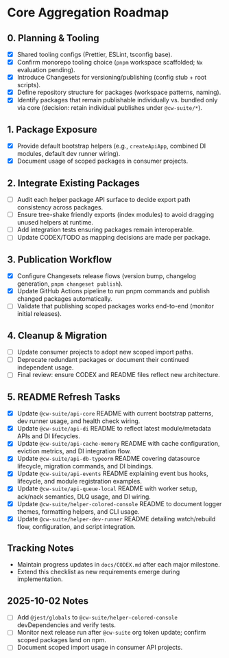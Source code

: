 # Core Aggregation Roadmap

## 0. Planning & Tooling
- [x] Shared tooling configs (Prettier, ESLint, tsconfig base).
- [x] Confirm monorepo tooling choice (`pnpm` workspace scaffolded; `Nx` evaluation pending).
- [x] Introduce Changesets for versioning/publishing (config stub + root scripts).
- [x] Define repository structure for packages (workspace patterns, naming).
- [x] Identify packages that remain publishable individually vs. bundled only via core (decision: retain individual publishes under `@cw-suite/*`).

## 1. Package Exposure
- [x] Provide default bootstrap helpers (e.g., `createApiApp`, combined DI modules, default dev runner wiring).
- [x] Document usage of scoped packages in consumer projects.

## 2. Integrate Existing Packages
- [ ] Audit each helper package API surface to decide export path consistency across packages.
- [ ] Ensure tree-shake friendly exports (index modules) to avoid dragging unused helpers at runtime.
- [ ] Add integration tests ensuring packages remain interoperable.
- [ ] Update CODEX/TODO as mapping decisions are made per package.

## 3. Publication Workflow
- [x] Configure Changesets release flows (version bump, changelog generation, `pnpm changeset publish`).
- [x] Update GitHub Actions pipeline to run pnpm commands and publish changed packages automatically.
- [ ] Validate that publishing scoped packages works end-to-end (monitor initial releases).

## 4. Cleanup & Migration
- [ ] Update consumer projects to adopt new scoped import paths.
- [ ] Deprecate redundant packages or document their continued independent usage.
- [ ] Final review: ensure CODEX and README files reflect new architecture.

## 5. README Refresh Tasks
- [x] Update `@cw-suite/api-core` README with current bootstrap patterns, dev runner usage, and health check wiring.
- [x] Update `@cw-suite/api-di` README to reflect latest module/metadata APIs and DI lifecycles.
- [x] Update `@cw-suite/api-cache-memory` README with cache configuration, eviction metrics, and DI integration flow.
- [x] Update `@cw-suite/api-db-typeorm` README covering datasource lifecycle, migration commands, and DI bindings.
- [x] Update `@cw-suite/api-events` README explaining event bus hooks, lifecycle, and module registration examples.
- [x] Update `@cw-suite/api-queue-local` README with worker setup, ack/nack semantics, DLQ usage, and DI wiring.
- [x] Update `@cw-suite/helper-colored-console` README to document logger themes, formatting helpers, and CLI usage.
- [x] Update `@cw-suite/helper-dev-runner` README detailing watch/rebuild flow, configuration, and script integration.

## Tracking Notes
- Maintain progress updates in `docs/CODEX.md` after each major milestone.
- Extend this checklist as new requirements emerge during implementation.

## 2025-10-02 Notes
- [ ] Add `@jest/globals` to `@cw-suite/helper-colored-console` devDependencies and verify tests.
- [ ] Monitor next release run after `@cw-suite` org token update; confirm scoped packages land on npm.
- [ ] Document scoped import usage in consumer API projects.
